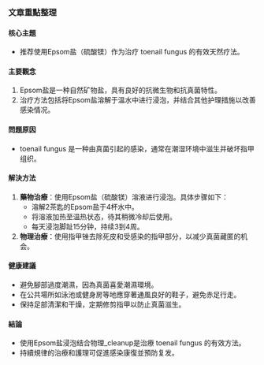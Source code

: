 ### 文章重點整理

#### 核心主題  
- 推荐使用Epsom盐（硫酸镁）作为治疗 toenail fungus 的有效天然疗法。

#### 主要觀念  
1. Epsom盐是一种自然矿物盐，具有良好的抗微生物和抗真菌特性。
2. 治疗方法包括将Epsom盐溶解于温水中进行浸泡，并结合其他护理措施以改善感染情况。

#### 問題原因  
- toenail fungus 是一种由真菌引起的感染，通常在潮湿环境中滋生并破坏指甲组织。

#### 解決方法  
1. **藥物治療**：使用Epsom盐（硫酸镁）溶液进行浸泡。具体步骤如下：
   - 溶解2茶匙的Epsom盐于4杯水中。
   - 将溶液加热至温热状态，待其稍微冷却后使用。
   - 每天浸泡脚趾15分钟，持续3到4周。
2. **物理治療**：使用指甲锉去除死皮和受感染的指甲部分，以减少真菌藏匿的机会。

#### 健康建議  
- 避免腳部過度潮濕，因為真菌喜愛潮濕環境。
- 在公共場所如泳池或健身房等地應穿著通風良好的鞋子，避免赤足行走。
- 保持足部清潔和干燥，定期修剪指甲以防止真菌滋生。

#### 結論  
- 使用Epsom盐浸泡结合物理_cleanup是治療 toenail fungus 的有效方法。
- 持續規律的治療和護理可促進感染康復並預防复发。